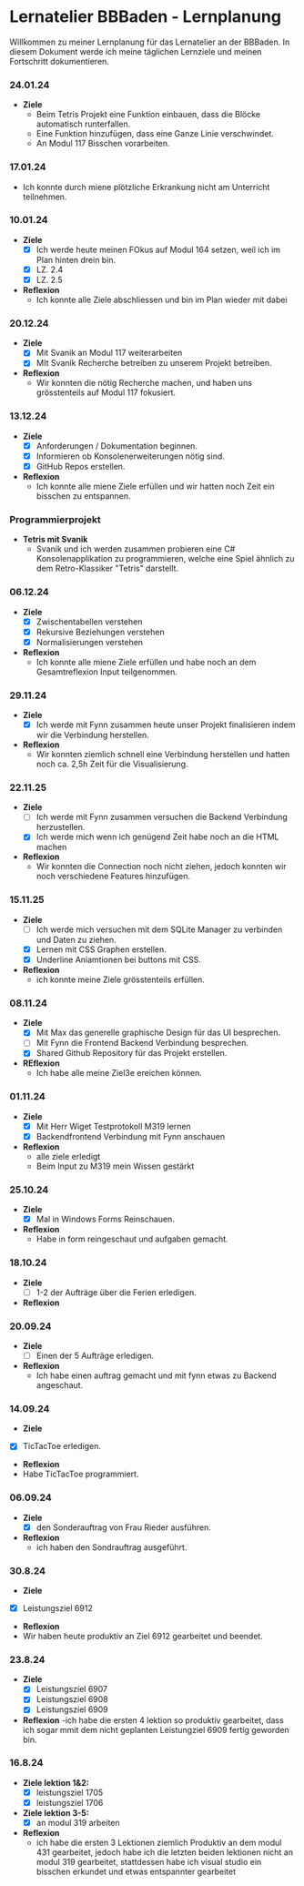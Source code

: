 # Lernatelier BBBaden - Lernplanung
 
Willkommen zu meiner Lernplanung für das Lernatelier an der BBBaden. In diesem Dokument werde ich meine täglichen Lernziele und meinen Fortschritt dokumentieren.
### 24.01.24
 - **Ziele**
   - Beim Tetris Projekt eine Funktion einbauen, dass die Blöcke automatisch runterfallen.
   - Eine Funktion hinzufügen, dass eine Ganze Linie verschwindet.
   - An Modul 117 Bisschen vorarbeiten.
### 17.01.24
 - Ich konnte durch miene plötzliche Erkrankung nicht am Unterricht teilnehmen.
### 10.01.24
 - **Ziele**
   - [x] Ich werde heute meinen FOkus auf Modul 164 setzen, weil ich im Plan hinten drein bin.
   - [x] LZ. 2.4
   - [x] LZ. 2.5
 - **Reflexion**
   - Ich konnte alle Ziele abschliessen und bin im Plan wieder mit dabei
### 20.12.24
 - **Ziele**
   - [x] Mit Svanik an Modul 117 weiterarbeiten
   - [x] MIt Svanik Recherche betreiben zu unserem Projekt betreiben.
 - **Reflexion**
   - Wir konnten die nötig Recherche machen, und haben uns grösstenteils auf Modul 117 fokusiert.
### 13.12.24
 - **Ziele**
   - [x] Anforderungen / Dokumentation beginnen.
   - [x] Informieren ob Konsolenerweiterungen nötig sind.
   - [x] GitHub Repos erstellen.
 - **Reflexion**
   - Ich konnte alle miene Ziele erfüllen und wir hatten noch Zeit ein bisschen zu entspannen.  
### Programmierprojekt
 - **Tetris mit Svanik**
   - Svanik und ich werden zusammen probieren eine C# Konsolenapplikation zu programmieren, welche eine Spiel ähnlich zu dem Retro-Klassiker "Tetris" darstellt.
### 06.12.24
 - **Ziele**
   - [x] Zwischentabellen verstehen
   - [x] Rekursive Beziehungen verstehen
   - [x] Normalisierungen verstehen
 - **Reflexion**
   - Ich konnte alle miene Ziele erfüllen und habe noch an dem Gesamtreflexion Input teilgenommen.   
### 29.11.24
 - **Ziele**
   - [x] Ich werde mit Fynn zusammen heute unser Projekt finalisieren indem wir die Verbindung herstellen.
 - **Reflexion**
   - Wir konnten ziemlich schnell eine Verbindung herstellen und hatten noch ca. 2,5h Zeit für die Visualisierung.
### 22.11.25
 - **Ziele**
   - [ ] Ich werde mit Fynn zusammen versuchen die Backend Verbindung herzustellen.
   - [x] Ich werde mich wenn ich genügend Zeit habe noch an die HTML machen
 - **Reflexion**
   - Wir konnten die Connection noch nicht ziehen, jedoch konnten wir noch verschiedene Features hinzufügen.
### 15.11.25
 - **Ziele**
   - [ ] Ich werde mich versuchen mit dem SQLite Manager zu verbinden und Daten zu ziehen.
   - [x] Lernen mit CSS Graphen erstellen.
   - [x] Underline Aniamtionen bei buttons mit CSS.
 - **Reflexion**
   - ich konnte meine Ziele grösstenteils erfüllen.
### 08.11.24
 - **Ziele**
   - [x] Mit Max das generelle graphische Design für das UI besprechen.
   - [ ] Mit Fynn die Frontend Backend Verbindung besprechen.
   - [x] Shared Github Repository für das Projekt erstellen.
 - **REflexion**
   - Ich habe alle meine Ziel3e ereichen können. 
### 01.11.24
 - **Ziele**
   - [x] Mit Herr Wiget Testprotokoll M319 lernen
   - [x] Backendfrontend Verbindung mit Fynn anschauen
 - **Reflexion**
   - alle ziele erledigt
   - Beim Input zu M319 mein Wissen gestärkt
### 25.10.24
 - **Ziele**
   - [x] Mal in Windows Forms Reinschauen.
 - **Reflexion**
   - Habe in form reingeschaut und aufgaben gemacht.
### 18.10.24
 - **Ziele**
   - [ ] 1-2 der Aufträge über die Ferien erledigen.
 - **Reflexion** 
### 20.09.24
 - **Ziele**
   - [ ] Einen der 5 Aufträge erledigen.
 - **Reflexion**
   - Ich habe einen auftrag gemacht und mit fynn etwas zu Backend angeschaut.
### 14.09.24
 - **Ziele**
  - [x] TicTacToe erledigen.
 - **Reflexion**
  - Habe TicTacToe programmiert.
### 06.09.24
 - **Ziele**
   - [x] den Sonderauftrag von Frau Rieder ausführen.
 - **Reflexion**
   - ich haben den Sondrauftrag ausgeführt.
### 30.8.24
 - **Ziele**
  - [x] Leistungsziel 6912
 - **Reflexion**
  - Wir haben heute produktiv an Ziel 6912 gearbeitet und beendet.
### 23.8.24
- **Ziele**
  - [x] Leistungsziel 6907
  - [x] Leistungsziel 6908
  - [x] Leistungsziel 6909
 - **Reflexion**
  -ich habe die ersten 4 lektion so produktiv gearbeitet, dass ich sogar mmit dem nicht geplanten
   Leistungziel 6909 fertig geworden bin.
### 16.8.24
 
- **Ziele lektion 1&2:** 
  - [x] leistungsziel 1705
  - [x] leistungsziel 1706
- **Ziele lektion 3-5:**
  - [x] an modul 319 arbeiten
- **Reflexion**
  - ich habe die ersten 3 Lektionen ziemlich Produktiv an dem modul 431 gearbeitet, jedoch habe ich die letzten beiden lektionen nicht an modul 319 gearbeitet, stattdessen habe ich visual studio ein bisschen erkundet und etwas entspannter gearbeitet
